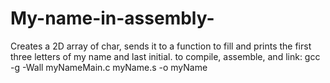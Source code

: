 # My-name-in-assembly-
Creates a 2D array of char, sends it to a function to fill and prints the first three letters of my name and last initial. 
to compile, assemble, and link: gcc -g -Wall myNameMain.c myName.s -o myName
